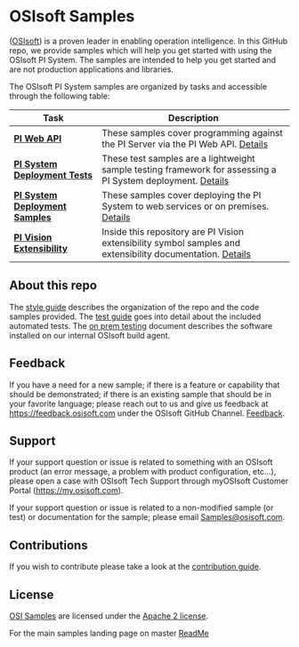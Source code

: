 # OSIsoft Samples

([OSIsoft](https://www.osisoft.com/)) is a proven leader in enabling operation intelligence. In this GitHub repo, we provide samples which will help you get started with using the OSIsoft PI System. The samples are intended to help you get started and are not production applications and libraries.

The OSIsoft PI System samples are organized by tasks and accessible through the following table:

| Task                                                                                                                       | Description                                                                                                                                                                                             |
| -------------------------------------------------------------------------------------------------------------------------- | ------------------------------------------------------------------------------------------------------------------------------------------------------------------------------------------------------- |
| **<a href="docs/PI-Web-API-Docs/">PI Web API</a>**                                                                         | These samples cover programming against the PI Server via the PI Web API. <a href="docs/PI-Web-API-Docs/">Details</a>                                                                                   |
| **<a href="https://github.com/osisoft/sample-pi_core-pi_core_deployment_tests-powershell">PI System Deployment Tests</a>** | These test samples are a lightweight sample testing framework for assessing a PI System deployment. <a href="https://github.com/osisoft/sample-pi_core-pi_core_deployment_tests-powershell">Details</a> |
| **<a href="docs/docs/PI-Core-Deployment-Docs/">PI System Deployment Samples</a>**                                          | These samples cover deploying the PI System to web services or on premises. <a href="docs/docs/PI-Core-Deployment-Docs/">Details</a>                                                                    |
| **<a href="docs/PI-Vision-Extensibility-Docs/">PI Vision Extensibility</a>**                                               | Inside this repository are PI Vision extensibility symbol samples and extensibility documentation. <a href="docs/PI-Vision-Extensibility-Docs/">Details</a>                                             |

## About this repo

The [style guide](https://github.com/osisoft/.github/STYLE_GUIDE.md) describes the organization of the repo and the code samples provided. The [test guide](https://github.com/osisoft/.github/TEST_GUIDE.md) goes into detail about the included automated tests. The [on prem testing](https://github.com/osisoft/.github/ON_PREM_TESTING.md) document describes the software installed on our internal OSIsoft build agent.

## Feedback

If you have a need for a new sample; if there is a feature or capability that should be demonstrated; if there is an existing sample that should be in your favorite language; please reach out to us and give us feedback at https://feedback.osisoft.com under the OSIsoft GitHub Channel. [Feedback](https://feedback.osisoft.com/forums/922279-osisoft-github).

## Support

If your support question or issue is related to something with an OSIsoft product (an error message, a problem with product configuration, etc...), please open a case with OSIsoft Tech Support through myOSIsoft Customer Portal (https://my.osisoft.com).

If your support question or issue is related to a non-modified sample (or test) or documentation for the sample; please email Samples@osisoft.com.

## Contributions

If you wish to contribute please take a look at the [contribution guide](https://github.com/osisoft/.github/CONTRIBUTING.md).

## License

[OSI Samples](https://github.com/osisoft/OSI-Samples) are licensed under the [Apache 2 license](LICENSE).

For the main samples landing page on master [ReadMe](https://github.com/osisoft/OSI-Samples)
